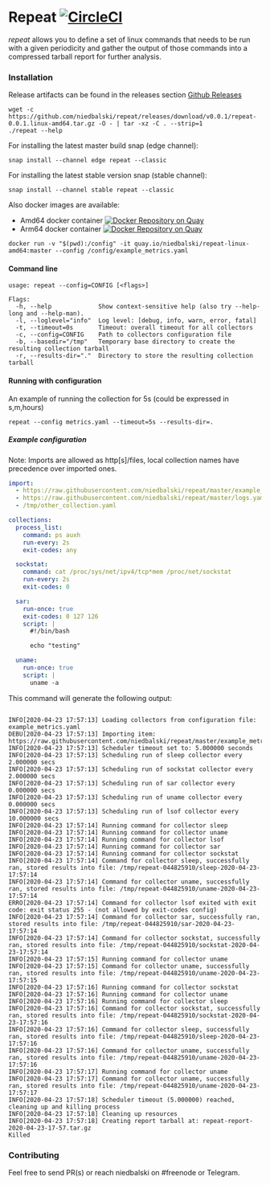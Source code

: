# Repeat [![CircleCI](https://circleci.com/gh/niedbalski/repeat.svg?style=svg)](https://circleci.com/gh/niedbalski/repeat)

*repeat* allows you to define a set of linux commands that needs to be run with a given periodicity and gather the output 
of those commands into a compressed tarball report for further analysis.
 
### Installation

Release artifacts can be found in the releases section [Github Releases](https://github.com/niedbalski/repeat/releases)
```shell script
wget -c https://github.com/niedbalski/repeat/releases/download/v0.0.1/repeat-0.0.1.linux-amd64.tar.gz -O - | tar -xz -C . --strip=1
./repeat --help
```
For installing the latest master build snap (edge channel):
```shell script
snap install --channel edge repeat --classic
```

For installing the latest stable version snap (stable channel):
```shell script
snap install --channel stable repeat --classic
```

Also docker images are available:

* Amd64 docker container [![Docker Repository on Quay](https://quay.io/repository/niedbalski/repeat-linux-amd64/status "Docker Repository on Quay")](https://quay.io/repository/niedbalski/repeat-linux-amd64)
* Arm64 docker container [![Docker Repository on Quay](https://quay.io/repository/niedbalski/repeat-linux-arm64/status "Docker Repository on Quay")](https://quay.io/repository/niedbalski/repeat-linux-arm64)

```shell script
docker run -v "$(pwd):/config" -it quay.io/niedbalski/repeat-linux-amd64:master --config /config/example_metrics.yaml
```

#### Command line

```shell script
usage: repeat --config=CONFIG [<flags>]

Flags:
  -h, --help             Show context-sensitive help (also try --help-long and --help-man).
  -l, --loglevel="info"  Log level: [debug, info, warn, error, fatal]
  -t, --timeout=0s       Timeout: overall timeout for all collectors
  -c, --config=CONFIG    Path to collectors configuration file
  -b, --basedir="/tmp"   Temporary base directory to create the resulting collection tarball
  -r, --results-dir="."  Directory to store the resulting collection tarball

```

#### Running with configuration

An example of running the collection for 5s (could be expressed in s,m,hours)

```shell script
repeat --config metrics.yaml --timeout=5s --results-dir=.
```

##### Example configuration

Note: Imports are allowed as http[s]/files, local collection names have precedence over imported ones.

```yaml
import:
  - https://raw.githubusercontent.com/niedbalski/repeat/master/example_metrics.yaml#md5sum=6c5b5d8fafd343d5cf452a7660ad9dd1
  - https://raw.githubusercontent.com/niedbalski/repeat/master/logs.yaml#md5sum=6c5b5d8fafd343d5cf452a7660ad9dd2
  - /tmp/other_collection.yaml

collections:
  process_list:
    command: ps auxh
    run-every: 2s
    exit-codes: any

  sockstat:
    command: cat /proc/sys/net/ipv4/tcp*mem /proc/net/sockstat
    run-every: 2s
    exit-codes: 0

  sar:
    run-once: true
    exit-codes: 0 127 126
    script: |
      #!/bin/bash

      echo "testing"

  uname:
    run-once: true
    script: |
      uname -a
```

This command will generate the following output:

```shell script

INFO[2020-04-23 17:57:13] Loading collectors from configuration file: example_metrics.yaml 
DEBU[2020-04-23 17:57:13] Importing item: https://raw.githubusercontent.com/niedbalski/repeat/master/example_metrics.yaml#md5sum=6c5b5d8fafd343d5cf452a7660ad9dd1 
INFO[2020-04-23 17:57:13] Scheduler timeout set to: 5.000000 seconds   
INFO[2020-04-23 17:57:13] Scheduling run of sleep collector every 2.000000 secs 
INFO[2020-04-23 17:57:13] Scheduling run of sockstat collector every 2.000000 secs 
INFO[2020-04-23 17:57:13] Scheduling run of sar collector every 0.000000 secs 
INFO[2020-04-23 17:57:13] Scheduling run of uname collector every 0.000000 secs 
INFO[2020-04-23 17:57:13] Scheduling run of lsof collector every 10.000000 secs 
INFO[2020-04-23 17:57:14] Running command for collector sleep          
INFO[2020-04-23 17:57:14] Running command for collector uname          
INFO[2020-04-23 17:57:14] Running command for collector lsof           
INFO[2020-04-23 17:57:14] Running command for collector sar            
INFO[2020-04-23 17:57:14] Running command for collector sockstat       
INFO[2020-04-23 17:57:14] Command for collector sleep, successfully ran, stored results into file: /tmp/repeat-044825910/sleep-2020-04-23-17:57:14 
INFO[2020-04-23 17:57:14] Command for collector uname, successfully ran, stored results into file: /tmp/repeat-044825910/uname-2020-04-23-17:57:14 
ERRO[2020-04-23 17:57:14] Command for collector lsof exited with exit code: exit status 255 - (not allowed by exit-codes config) 
INFO[2020-04-23 17:57:14] Command for collector sar, successfully ran, stored results into file: /tmp/repeat-044825910/sar-2020-04-23-17:57:14 
INFO[2020-04-23 17:57:14] Command for collector sockstat, successfully ran, stored results into file: /tmp/repeat-044825910/sockstat-2020-04-23-17:57:14 
INFO[2020-04-23 17:57:15] Running command for collector uname          
INFO[2020-04-23 17:57:15] Command for collector uname, successfully ran, stored results into file: /tmp/repeat-044825910/uname-2020-04-23-17:57:15 
INFO[2020-04-23 17:57:16] Running command for collector sockstat       
INFO[2020-04-23 17:57:16] Running command for collector uname          
INFO[2020-04-23 17:57:16] Running command for collector sleep          
INFO[2020-04-23 17:57:16] Command for collector sockstat, successfully ran, stored results into file: /tmp/repeat-044825910/sockstat-2020-04-23-17:57:16 
INFO[2020-04-23 17:57:16] Command for collector sleep, successfully ran, stored results into file: /tmp/repeat-044825910/sleep-2020-04-23-17:57:16 
INFO[2020-04-23 17:57:16] Command for collector uname, successfully ran, stored results into file: /tmp/repeat-044825910/uname-2020-04-23-17:57:16 
INFO[2020-04-23 17:57:17] Running command for collector uname          
INFO[2020-04-23 17:57:17] Command for collector uname, successfully ran, stored results into file: /tmp/repeat-044825910/uname-2020-04-23-17:57:17 
INFO[2020-04-23 17:57:18] Scheduler timeout (5.000000) reached, cleaning up and killing process 
INFO[2020-04-23 17:57:18] Cleaning up resources                        
INFO[2020-04-23 17:57:18] Creating report tarball at: repeat-report-2020-04-23-17-57.tar.gz  
Killed
```

### Contributing

Feel free to send PR(s) or reach niedbalski on #freenode or Telegram.